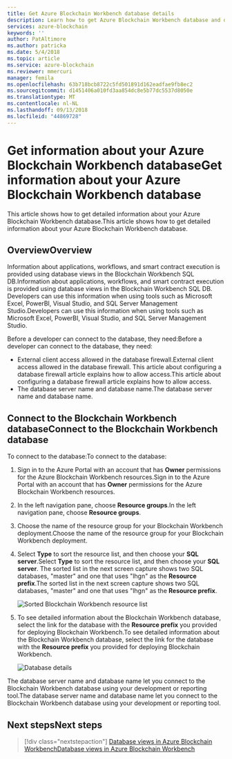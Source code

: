 ```yaml
---
title: Get Azure Blockchain Workbench database details
description: Learn how to get Azure Blockchain Workbench database and database server information.
services: azure-blockchain
keywords: ''
author: PatAltimore
ms.author: patricka
ms.date: 5/4/2018
ms.topic: article
ms.service: azure-blockchain
ms.reviewer: mmercuri
manager: femila
ms.openlocfilehash: 63b718bcb8722c5fd501891d162eadfae9fb8ec2
ms.sourcegitcommit: d1451406a010fd3aa854dc8e5b77dc5537d8050e
ms.translationtype: MT
ms.contentlocale: nl-NL
ms.lasthandoff: 09/13/2018
ms.locfileid: "44869728"
---
```

# <a name="get-information-about-your-azure-blockchain-workbench-database"></a><span data-ttu-id="afaa7-103">Get information about your Azure Blockchain Workbench database</span><span class="sxs-lookup"><span data-stu-id="afaa7-103">Get information about your Azure Blockchain Workbench database</span></span>

<span data-ttu-id="afaa7-104">This article shows how to get detailed information about your Azure Blockchain Workbench database.</span><span class="sxs-lookup"><span data-stu-id="afaa7-104">This article shows how to get detailed information about your Azure Blockchain Workbench database.</span></span>

## <a name="overview"></a><span data-ttu-id="afaa7-105">Overview</span><span class="sxs-lookup"><span data-stu-id="afaa7-105">Overview</span></span>

<span data-ttu-id="afaa7-106">Information about applications, workflows, and smart contract execution is provided using database views in the Blockchain Workbench SQL DB.</span><span class="sxs-lookup"><span data-stu-id="afaa7-106">Information about applications, workflows, and smart contract execution is provided using database views in the Blockchain Workbench SQL DB.</span></span> <span data-ttu-id="afaa7-107">Developers can use this information when using tools such as Microsoft Excel, PowerBI, Visual Studio, and SQL Server Management Studio.</span><span class="sxs-lookup"><span data-stu-id="afaa7-107">Developers can use this information when using tools such as Microsoft Excel, PowerBI, Visual Studio, and SQL Server Management Studio.</span></span>

<span data-ttu-id="afaa7-108">Before a developer can connect to the database, they need:</span><span class="sxs-lookup"><span data-stu-id="afaa7-108">Before a developer can connect to the database, they need:</span></span>

* <span data-ttu-id="afaa7-109">External client access allowed in the database firewall.</span><span class="sxs-lookup"><span data-stu-id="afaa7-109">External client access allowed in the database firewall.</span></span> <span data-ttu-id="afaa7-110">This article about configuring a database firewall article explains how to allow access.</span><span class="sxs-lookup"><span data-stu-id="afaa7-110">This article about configuring a database firewall article explains how to allow access.</span></span>
* <span data-ttu-id="afaa7-111">The database server name and database name.</span><span class="sxs-lookup"><span data-stu-id="afaa7-111">The database server name and database name.</span></span>

## <a name="connect-to-the-blockchain-workbench-database"></a><span data-ttu-id="afaa7-112">Connect to the Blockchain Workbench database</span><span class="sxs-lookup"><span data-stu-id="afaa7-112">Connect to the Blockchain Workbench database</span></span>

<span data-ttu-id="afaa7-113">To connect to the database:</span><span class="sxs-lookup"><span data-stu-id="afaa7-113">To connect to the database:</span></span>

1. <span data-ttu-id="afaa7-114">Sign in to the Azure Portal with an account that has **Owner** permissions for the Azure Blockchain Workbench resources.</span><span class="sxs-lookup"><span data-stu-id="afaa7-114">Sign in to the Azure Portal with an account that has **Owner** permissions for the Azure Blockchain Workbench resources.</span></span>
2. <span data-ttu-id="afaa7-115">In the left navigation pane, choose **Resource groups**.</span><span class="sxs-lookup"><span data-stu-id="afaa7-115">In the left navigation pane, choose **Resource groups**.</span></span>
3. <span data-ttu-id="afaa7-116">Choose the name of the resource group for your Blockchain Workbench deployment.</span><span class="sxs-lookup"><span data-stu-id="afaa7-116">Choose the name of the resource group for your Blockchain Workbench deployment.</span></span>
4. <span data-ttu-id="afaa7-117">Select **Type** to sort the resource list, and then choose your **SQL server**.</span><span class="sxs-lookup"><span data-stu-id="afaa7-117">Select **Type** to sort the resource list, and then choose your **SQL server**.</span></span> <span data-ttu-id="afaa7-118">The sorted list in the next screen capture shows two SQL databases, "master" and one that uses "lhgn" as the **Resource prefix**.</span><span class="sxs-lookup"><span data-stu-id="afaa7-118">The sorted list in the next screen capture shows two SQL databases, "master" and one that uses "lhgn" as the **Resource prefix**.</span></span>

   ![Sorted Blockchain Workbench resource list](media/blockchain-workbench-getdb-details/sorted-workbench-resource-list.png)

5. <span data-ttu-id="afaa7-120">To see detailed information about the Blockchain Workbench database, select the link for the database with the **Resource prefix** you provided for deploying Blockchain Workbench.</span><span class="sxs-lookup"><span data-stu-id="afaa7-120">To see detailed information about the Blockchain Workbench database, select the link for the database with the **Resource prefix** you provided for deploying Blockchain Workbench.</span></span>

   ![Database details](media/blockchain-workbench-getdb-details/workbench-db-details.png)

<span data-ttu-id="afaa7-122">The database server name and database name let you connect to the Blockchain Workbench database using your development or reporting tool.</span><span class="sxs-lookup"><span data-stu-id="afaa7-122">The database server name and database name let you connect to the Blockchain Workbench database using your development or reporting tool.</span></span>

## <a name="next-steps"></a><span data-ttu-id="afaa7-123">Next steps</span><span class="sxs-lookup"><span data-stu-id="afaa7-123">Next steps</span></span>

> [!div class="nextstepaction"]
> [<span data-ttu-id="afaa7-124">Database views in Azure Blockchain Workbench</span><span class="sxs-lookup"><span data-stu-id="afaa7-124">Database views in Azure Blockchain Workbench</span></span>](blockchain-workbench-database-views.md)